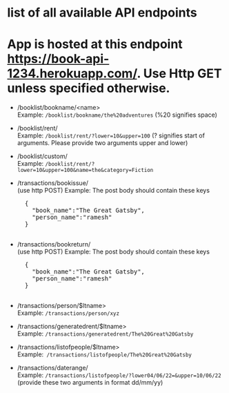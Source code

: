 # list of all available API endpoints
# App is hosted at this endpoint https://book-api-1234.herokuapp.com/. Use Http GET unless specified otherwise.

<ul>
  <li>/booklist/bookname/&ltname&gt</br>
  Example: <code>/booklist/bookname/the%20adventures</code> (%20 signifies space)
  </li>
</ul>

<ul>
  <li>/booklist/rent/</br>
  Example: <code>/booklist/rent/?lower=10&upper=100</code> (? signifies start of arguments. Please provide two arguments upper and lower)
  </li>
</ul>

<ul>
  <li>/booklist/custom/</br>
  Example: <code>/booklist/rent/?lower=10&upper=100&name=the&category=Fiction</code>
  </li>
</ul>

<ul>
  <li>/transactions/bookissue/</br> (use http POST)
  Example: The post body should contain these keys </br>
  <pre>
  {
    "book_name":"The Great Gatsby",
    "person_name":"ramesh"
  }
  </pre>
  </li>
</ul>

<ul>
  <li>/transactions/bookreturn/</br> (use http POST)
  Example: The post body should contain these keys </br>
  <pre>
  {
    "book_name":"The Great Gatsby",
    "person_name":"ramesh"
  }
  </pre>
  </li>
</ul>

<ul>
  <li>/transactions/person/$ltname&gt</br>
  Example: <code>/transactions/person/xyz</code>
  </li>
</ul>

<ul>
  <li>/transactions/generatedrent/$ltname&gt</br>
  Example: <code>/transactions/generatedrent/The%20Great%20Gatsby</code>
  </li>
</ul>

<ul>
  <li>/transactions/listofpeople/$ltname&gt</br>
  Example:<code> /transactions/listofpeople/The%20Great%20Gatsby</code>
  </li>
</ul>

<ul>
  <li>/transactions/daterange/</br>
  Example: <code>/transactions/listofpeople/?lower04/06/22=&upper=10/06/22</code> (provide these two arguments in format dd/mm/yy)
  </li>
</ul>
